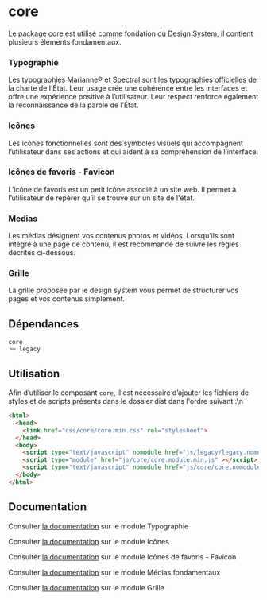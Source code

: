 # core

Le package core est utilisé comme fondation du Design System, il contient plusieurs éléments fondamentaux.

### Typographie

Les typographies Marianne® et Spectral sont les typographies officielles de la charte de l'État. Leur usage crée une cohérence entre les interfaces et offre une expérience positive à l’utilisateur. Leur respect renforce également la reconnaissance de la parole de l’État.

### Icônes

Les icônes fonctionnelles sont des symboles visuels qui accompagnent l’utilisateur dans ses actions et qui aident à sa compréhension de l’interface.

### Icônes de favoris - Favicon

L’icône de favoris est un petit icône associé à un site web. Il permet à l’utilisateur de repérer qu’il se trouve sur un site de l'état.

### Medias

Les médias désignent vos contenus photos et vidéos. Lorsqu’ils sont intégré à une page de contenu, il est recommandé de suivre les règles décrites ci-dessous.

### Grille

La grille proposée par le design system vous permet de structurer vos pages et vos contenus simplement.


## Dépendances
```shell
core
└─ legacy
```

## Utilisation
Afin d’utiliser le composant `core`, il est nécessaire d’ajouter les fichiers de styles et de scripts présents dans le dossier dist dans l'ordre suivant :\n
```html
<html>
  <head>
    <link href="css/core/core.min.css" rel="stylesheet">
  </head>
  <body>
    <script type="text/javascript" nomodule href="js/legacy/legacy.nomodule.min.js" ></script>
    <script type="module" href="js/core/core.module.min.js" ></script>
    <script type="text/javascript" nomodule href="js/core/core.nomodule.min.js" ></script>
  </body>
</html>
```

## Documentation

Consulter [la documentation](https://www.systeme-de-design.gouv.fr/elements-d-interface/fondamentaux-identite-de-l-etat/typographie) sur le module Typographie

Consulter [la documentation](https://www.systeme-de-design.gouv.fr/elements-d-interface/fondamentaux-techniques/icones) sur le module Icônes

Consulter [la documentation](https://www.systeme-de-design.gouv.fr/elements-d-interface/composants/icones-de-favoris) sur le module Icônes de favoris - Favicon

Consulter [la documentation](https://www.systeme-de-design.gouv.fr/elements-d-interface/composants/contenu-medias) sur le module Médias fondamentaux

Consulter [la documentation](https://www.systeme-de-design.gouv.fr/elements-d-interface/fondamentaux-techniques/grille-et-points-de-rupture) sur le module Grille